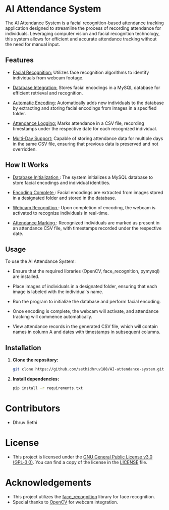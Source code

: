# **AI Attendance System**
The AI Attendance System is a facial recognition-based attendance tracking application designed to streamline the process of recording attendance for individuals. Leveraging computer vision and facial recognition technology, this system allows for efficient and accurate attendance tracking without the need for manual input.

## **Features**
- <ins>Facial Recognition:</ins> Utilizes face recognition algorithms to identify individuals from webcam footage.

- <ins>Database Integration:</ins> Stores facial encodings in a MySQL database for efficient retrieval and recognition.

- <ins>Automatic Encoding:</ins> Automatically adds new individuals to the database by extracting and storing facial encodings from images in a specified folder.

- <ins>Attendance Logging:</ins> Marks attendance in a CSV file, recording timestamps under the respective date for each recognized individual.

- <ins>Multi-Day Support:</ins> Capable of storing attendance data for multiple days in the same CSV file, ensuring that previous data is preserved and not overridden.

## **How It Works**
- <ins> Database Initialization </ins>: The system initializes a MySQL database to store facial encodings and individual identities.

- <ins> Encoding Complete </ins>: Facial encodings are extracted from images stored in a designated folder and stored in the database.

- <ins> Webcam Recognition </ins>: Upon completion of encoding, the webcam is activated to recognize individuals in real-time.

- <ins> Attendance Marking </ins>: Recognized individuals are marked as present in an attendance CSV file, with timestamps recorded under the respective date.


## **Usage**
To use the AI Attendance System:

- Ensure that the required libraries (OpenCV, face_recognition, pymysql) are installed.

- Place images of individuals in a designated folder, ensuring that each image is labeled with the individual's name.

- Run the program to initialize the database and perform facial encoding.

- Once encoding is complete, the webcam will activate, and attendance tracking will commence automatically.

- View attendance records in the generated CSV file, which will contain names in column A and dates with timestamps in subsequent columns.

## **Installation**

1. **Clone the repository:**
   ```bash
   git clone https://github.com/sethidhruv188/AI-attendance-system.git

2. **Install dependencies:**
   ```bash
   pip install -r requirements.txt

# **Contributors**
- Dhruv Sethi

# **License**
- This project is licensed under the [GNU General Public License v3.0 (GPL-3.0)](https://opensource.org/licenses/GPL-3.0). You can find a copy of the license in the [LICENSE](LICENSE) file.

# **Acknowledgements**
- This project utilizes the [face_recognition](https://github.com/ageitgey/face_recognition) library for face recognition.
- Special thanks to [OpenCV](https://opencv.org/) for webcam integration.

